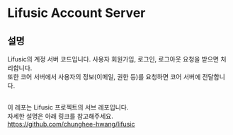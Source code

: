 # Lifusic Account Server
## 설명
Lifusic의 계정 서버 코드입니다.
사용자 회원가입, 로그인, 로그아웃 요청을 받으면 처리합니다.  
또한 코어 서버에서 사용자의 정보(이메일, 권한 등)를 요청하면 코어 서버에 전달합니다.

## 
이 레포는 Lifusic 프로젝트의 서브 레포입니다.  
자세한 설명은 아래 링크를 참고해주세요.  
https://github.com/chunghee-hwang/lifusic
